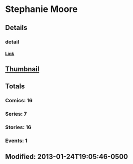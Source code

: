 # Stephanie  Moore 
## Details
### detail
#### [Link](http://marvel.com/comics/creators/4411/stephanie_moore?utm_campaign=apiRef&utm_source=225578a89fc76f3d20fbffda5d17a88d)
## [Thumbnail](http://i.annihil.us/u/prod/marvel/i/mg/9/30/4bc473b44cc29.jpg)
## Totals
### Comics: 16
### Series: 7
### Stories: 16
### Events: 1
## Modified: 2013-01-24T19:05:46-0500